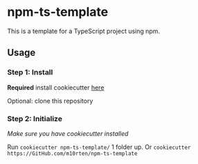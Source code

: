# npm-ts-template

This is a template for a TypeScript project using npm.

## Usage

### Step 1: Install

**Required** install cookiecutter [here](https://cookiecutter.readthedocs.io/en/latest/installation.html#install-cookiecutter)

Optional: clone this repository

### Step 2: Initialize

_Make sure you have cookiecutter installed_

Run `cookiecutter npm-ts-template/` 1 folder up.
Or `cookiecutter https://GitHub.com/m10rten/npm-ts-template`
